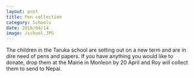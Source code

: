 ```yaml
---
layout: post
title: Pen collection
category: Schools
date: 2018/04/14
image: /school.JPG
---
```

The children in the Taruka school are setting out on a new term and are in dire need of pens and papers. If you have anything you would like to donate, drop them at the Mairie in Monleon by 20 April and Roy will collect them to send to Nepal.

